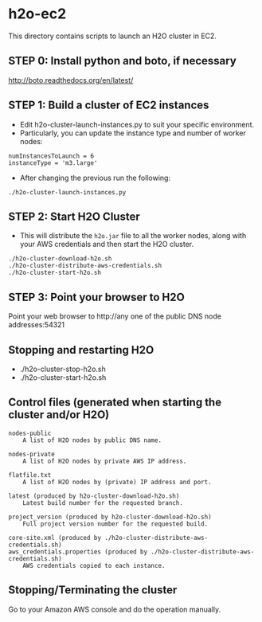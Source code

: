 # h2o-ec2

This directory contains scripts to launch an H2O cluster in EC2.

STEP 0:  Install python and boto, if necessary
-----------------------------------------

http://boto.readthedocs.org/en/latest/

STEP 1:  Build a cluster of EC2 instances
-----------------------------------------

- Edit h2o-cluster-launch-instances.py to suit your specific environment.
- Particularly, you can update the instance type and number of worker nodes:
```
numInstancesToLaunch = 6
instanceType = 'm3.large'
```
- After changing the previous run the following:
```
./h2o-cluster-launch-instances.py
```

STEP 2:  Start H2O Cluster
-------------------------------------------------

- This will distribute the `h2o.jar` file to all the worker nodes, along with your AWS credentials and then start the H2O cluster.
```
./h2o-cluster-download-h2o.sh
./h2o-cluster-distribute-aws-credentials.sh
./h2o-cluster-start-h2o.sh
```

STEP 3:  Point your browser to H2O
----------------------------------

Point your web browser to 
    http://any one of the public DNS node addresses:54321

Stopping and restarting H2O
---------------------------

 - ./h2o-cluster-stop-h2o.sh
 - ./h2o-cluster-start-h2o.sh

Control files (generated when starting the cluster and/or H2O)
--------------------------------------------------------------

    nodes-public
        A list of H2O nodes by public DNS name.

    nodes-private
        A list of H2O nodes by private AWS IP address.

    flatfile.txt
        A list of H2O nodes by (private) IP address and port.

    latest (produced by h2o-cluster-download-h2o.sh)
        Latest build number for the requested branch.

    project_version (produced by h2o-cluster-download-h2o.sh)
        Full project version number for the requested build.

    core-site.xml (produced by ./h2o-cluster-distribute-aws-credentials.sh)
    aws_credentials.properties (produced by ./h2o-cluster-distribute-aws-credentials.sh)
        AWS credentials copied to each instance.


Stopping/Terminating the cluster
--------------------------------

Go to your Amazon AWS console and do the operation manually.
